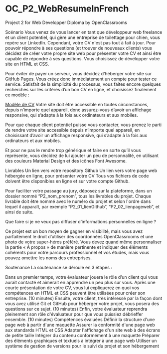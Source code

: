 # OC_P2_WebResumeInFrench
Project 2 for Web Developper Diploma by OpenClassrooms



Scénario
Vous venez de vous lancer en tant que développeur web freelance et un client potentiel, qui gère une entreprise de toilettage pour chien, vous repère sur LinkedIn. Cependant, votre CV n'est pas tout à fait à jour. Pour pouvoir répondre à ses questions (et trouver de nouveaux clients) vous décidez de créer votre propre site web pour présenter votre CV et ainsi être capable de répondre à ses questions. Vous choisissez de développer votre site en HTML et CSS.

Pour éviter de payer un serveur, vous décidez d’héberger votre site sur GitHub Pages. Vous créez donc immédiatement un compte pour tester ce service. Satisfait de la simplicité du processus, vous faites encore quelques recherches sur les critères d’un bon CV en ligne, et choisissez finalement ce modèle : 

[Modèle de CV](https://user.oc-static.com/upload/2019/04/12/15550721972967_Resume%20-%203.png)
Votre site doit être accessible en toutes circonstances, depuis n’importe quel appareil, donc assurez-vous d’avoir un affichage responsive, qui s’adapte à la fois aux ordinateurs et aux mobiles. 

Pour que chaque client potentiel puisse vous contacter, vous prenez le parti de rendre votre site accessible depuis n’importe quel appareil, en choisissant d’avoir un affichage responsive, qui s’adapte à la fois aux ordinateurs et aux mobiles.

Et pour ne pas le rendre trop générique et faire en sorte qu’il vous représente, vous décidez de lui ajouter un peu de personnalité, en utilisant des couleurs Material Design  et des icônes Font Awesome.

Livrables
Un lien vers votre repository Github
Un lien vers votre page web hébergée en ligne, pour présenter votre CV
Tous vos fichiers de code doivent être disponibles en ligne et sur votre compte Github.

Pour faciliter votre passage au jury, déposez sur la plateforme, dans un dossier nommé “P2_nom_prenom”, tous les livrables du projet. Chaque livrable doit être nommé avec le numéro du projet et selon l'ordre dans lequel il apparaît, par exemple “P2_01_lienGithub”, “P2_02_lienpageweb”, et ainsi de suite.

Que faire si je ne veux pas diffuser d’informations personnelles en ligne ? 

Ce projet est un bon moyen de gagner en visibilité, mais vous avez parfaitement le droit d’utiliser des coordonnées OpenClassrooms et une photo de votre super-héros préféré. Vous devez quand même personnaliser la partie « À propos » de manière pertinente et indiquer des éléments cohérents pour votre parcours professionnel et vos études, mais vous pouvez omettre les noms des entreprises.

Soutenance
La soutenance se déroule en 3 étapes :

Dans un premier temps, votre évaluateur jouera le rôle d’un client qui vous aurait contacté et aimerait en apprendre un peu plus sur vous. Après une courte présentation de votre CV, vous lui expliquerez en quoi vos compétences en HTML et CSS peuvent être utilisées pour créer son entreprise. (10 minutes)
Ensuite, votre client, très intéressé par la façon dont vous avez utilisé Git et GitHub pour héberger votre projet, vous posera des questions sur ce sujet. (10 minutes)
Enfin, votre évaluateur reprendra pleinement son rôle d'évaluateur pour que vous puissiez débrieffer ensemble. (10 minutes)
Compétences évaluées
Définir la structure d'une page web à partir d'une maquette
Assurer la conformité d'une page web aux standards HTML et CSS
Adapter l'affichage d'un site web à des écrans de petite taille
Intégrer du contenu conformément à une maquette
Préparer des éléments graphiques et textuels à intégrer à une page web
Utiliser un système de gestion de versions pour le suivi du projet et son hébergement
